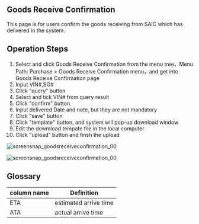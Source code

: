 ## Goods Receive Confirmation
This page is for users confirm the goods receiving from SAIC which has delivered in the system.

## Operation Steps
1. Select and click Goods Receive Confirmation from the menu tree，Menu Path: Purchase > Goods Receive Confirmation menu，and get into Goods Receive Confirmation page
2. Input VIN#,SO#
3. Click "query" button
4. Select and tick VIN# from query result
5. Click "confirm" button
6. Input delivered Date and note, but they are not mandatory 
7. Click "save" button
8. Click "template" button, and system will pop-up download window
9. Edit the dowmload tempate file in the local computer
10. Click "upload" button and finsh the upload 

![screensnap_goodsreceiveconfirmation_00](https://github.com/grantpanda/gitbook_ArbeitBuch/raw/master/.gitbook/assets/screensnap_goodsreceiveconfirmation_00.jpg)

![screensnap_goodsreceiveconfirmation_00](https://github.com/grantpanda/gitbook_ArbeitBuch/raw/master/.gitbook/assets/screensnap_goodsreceiveconfirmation_00.jpg)

## Glossary
column name | Definition
---|---
ETA | estimated arrive time
ATA | actual arrive time